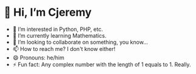 # 👋 Hi, I’m Cjeremy
- 👀 I’m interested in Python, PHP, etc.
- 🌱 I’m currently learning Mathematics.
- 💞️ I’m looking to collaborate on something, you know...
- 📫 How to reach me? I don't know either!
- 😄 Pronouns: he/him
- ⚡ Fun fact: Any complex number with the length of 1 equals to 1. Really.

